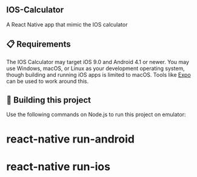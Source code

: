 ## IOS-Calculator
A React Native app that mimic the IOS calculator

## 📋 Requirements

The IOS Calculator may target iOS 9.0 and Android 4.1 or newer. You may use Windows, macOS, or Linux as your development operating system, though building and running iOS apps is limited to macOS. Tools like [Expo](https://expo.io) can be used to work around this.

## 🎉 Building this project

Use the following commands on Node.js to run this project on emulator:

# react-native run-android
# react-native run-ios

